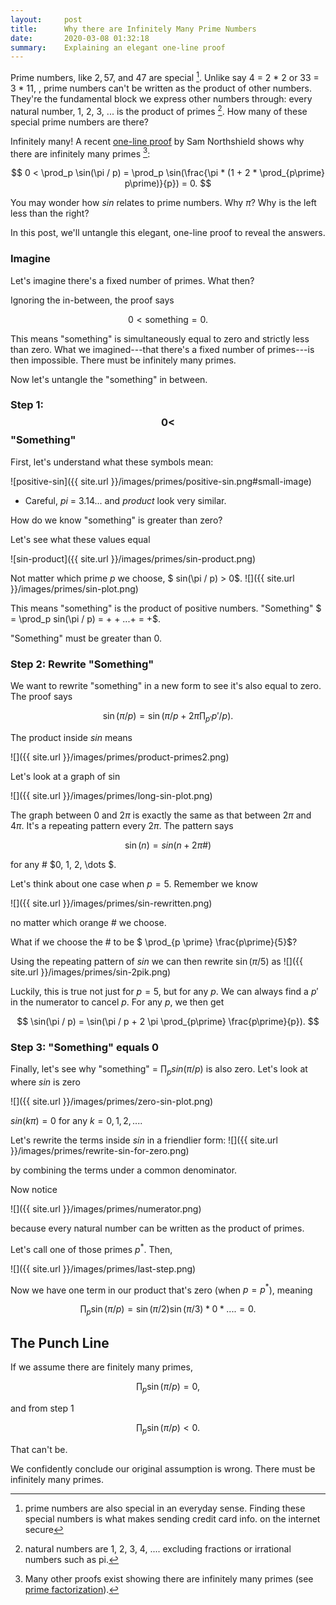 ```yaml
---
layout:     post
title:      Why there are Infinitely Many Prime Numbers
date:       2020-03-08 01:32:18
summary:    Explaining an elegant one-line proof
---
```


<script type="text/javascript" src="http://cdn.mathjax.org/mathjax/latest/MathJax.js?config=TeX-AMS-MML_HTMLorMML"></script>

<style>
img
{width: 60%;}
</style>

Prime numbers, like $2, 5 7,$ and $47$ are special [^1].
Unlike say 4 = 2 * 2 or 33 = 3 * 11, 
, prime numbers can't be written as the product of other numbers. They're the fundamental block we express other numbers through: every natural number, 1, 2, 3, ... is the product of primes [^2]. How many of these special prime numbers are there?

Infinitely many! 
A recent
[one-line proof](https://fermatslibrary.com/p/d09a9e47)
by Sam Northshield shows why there are infinitely many primes [^3]:

$$ 0 < \prod_p \sin(\pi / p) = \prod_p \sin(\frac{\pi * (1 + 2 * \prod_{p\prime} p\prime)}{p}) = 0. $$


You may wonder how *sin* relates to prime numbers. 
Why $\pi$? Why is the left less than the right?

In this post, we'll untangle this elegant, one-line proof to reveal the answers.

[^1]: prime numbers are also special in an everyday sense. Finding these special numbers is what makes sending credit card info. on the internet secure
[^2]: natural numbers are 1, 2, 3, 4, .... excluding fractions or irrational numbers such as pi.
[^3]: Many other proofs exist showing there are infinitely many primes (see [prime factorization](https://learncryptography.com/mathematics/prime-factorization/)).

### Imagine

Let's imagine there's a fixed number of primes. What then? 

Ignoring the in-between, the proof says

$$ 0 < \text{something} = 0. $$

This means "something" is simultaneously equal to zero and strictly less than zero. What we imagined---that there's a fixed number of primes---is then impossible. There must be infinitely many primes.

Now let's untangle the "something" in between.


### Step 1: $$ 0 <$$ "Something"

First, let's understand what these symbols mean:

![positive-sin]({{ site.url }}/images/primes/positive-sin.png#small-image)

* Careful, *pi* = 3.14... and *product* look very similar. 

How do we know "something" is greater than zero?

Let's see what these values equal

![sin-product]({{ site.url }}/images/primes/sin-product.png)

Not matter which prime $p$ we choose, 
$ sin(\pi / p) > 0$. 
![]({{ site.url }}/images/primes/sin-plot.png)

This means "something" is the product of positive numbers.
"Something" 
$ = \prod_p sin(\pi / p) = + + ...+ = +$. 

"Something" must be greater than 0.



### Step 2: Rewrite "Something"
We want to rewrite "something" in a new form  to see it's also equal to zero.
The proof says

$$ \sin(\pi / p) = \sin(\pi / p + 2 \pi \prod_{p\prime} p\prime/ p). $$

The product inside *sin* means

![]({{ site.url }}/images/primes/product-primes2.png)

 Let's look at a graph of sin

![]({{ site.url }}/images/primes/long-sin-plot.png)

The graph between 0 and $2\pi$ is exactly the same as that between $2\pi$ and $4\pi$. It's a repeating pattern every $2 \pi$. The pattern says

$$ \sin(n) = sin( n + 2 \pi \#)$$

for any &#35; $0, 1, 2, \dots $.

Let's think about one case when $p = 5$. Remember we know

![]({{ site.url }}/images/primes/sin-rewritten.png)

no matter which orange # we choose.

What if we choose the # to be $ \prod_{p \prime} \frac{p\prime}{5}$?

Using the repeating pattern of *sin* we can then rewrite $\sin(\pi / 5)$
as
![]({{ site.url }}/images/primes/sin-2pik.png)


Luckily, this is true not just for $p=5$, but for any $p$. We can always find a $p \prime$ in the numerator to cancel $p$. 
For any $p$, we then get

$$ \sin(\pi / p) = \sin(\pi / p + 2 \pi \prod_{p\prime} \frac{p\prime}{p}). $$

### Step 3: "Something" equals 0

Finally, let's see why "something" = $\prod_p sin(\pi / p)$ is also zero. Let's look at where *sin* is zero

![]({{ site.url }}/images/primes/zero-sin-plot.png)

$sin(k \pi) = 0$ for any $k = 0, 1, 2, ...$.

Let's rewrite the terms inside *sin* in a friendlier form:
![]({{ site.url }}/images/primes/rewrite-sin-for-zero.png)

by combining the terms under a common denominator. 

Now notice

![]({{ site.url }}/images/primes/numerator.png)

because every natural number can be written as the product of primes. 

Let's call one of those primes $p^*$. Then, 

![]({{ site.url }}/images/primes/last-step.png)

Now we have one term in our product that's zero (when $p = p^*$), meaning



$$ \prod_p \sin(\pi / p) = \sin(\pi / 2) \sin(\pi / 3) * 0 * .... = 0.$$


## The Punch Line

If we assume there are finitely many primes, 

$$ \prod_p \sin(\pi / p) = 0, $$

and from step 1

$$ \prod_p \sin(\pi / p) < 0. $$

That can't be. 

We confidently conclude our original assumption is wrong. There must be infinitely many primes.
